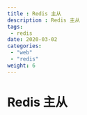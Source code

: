 ```yaml
---
title : Redis 主从
description : Redis 主从
tags:
 - redis
date: 2020-03-02
categories:
 - "web"
 - "redis"
weight: 6
---
```



<!--more-->


# Redis 主从
